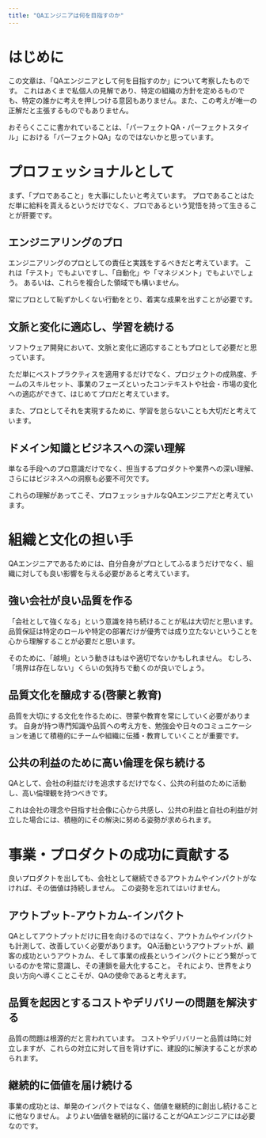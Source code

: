 ```yaml
---
title: "QAエンジニアは何を目指すのか"
---
```


# はじめに

この文章は、「QAエンジニアとして何を目指すのか」について考察したものです。
これはあくまで私個人の見解であり、特定の組織の方針を定めるものでも、特定の誰かに考えを押しつける意図もありません。また、この考えが唯一の正解だと主張するものでもありません。

おそらくここに書かれていることは、「パーフェクトQA・パーフェクトスタイル」における「パーフェクトQA」なのではないかと思っています。

# プロフェッショナルとして

まず、「プロであること」を大事にしたいと考えています。
プロであることはただ単に給料を貰えるというだけでなく、プロであるという覚悟を持って生きることが肝要です。

## エンジニアリングのプロ

エンジニアリングのプロとしての責任と実践をするべきだと考えています。
これは「テスト」でもよいですし、「自動化」や「マネジメント」でもよいでしょう。
あるいは、これらを複合した領域でも構いません。

常にプロとして恥ずかしくない行動をとり、着実な成果を出すことが必要です。

## 文脈と変化に適応し、学習を続ける

ソフトウェア開発において、文脈と変化に適応することもプロとして必要だと思っています。

ただ単にベストプラクティスを適用するだけでなく、プロジェクトの成熟度、チームのスキルセット、事業のフェーズといったコンテキストや社会・市場の変化への適応ができて、はじめてプロだと考えています。

また、プロとしてそれを実現するために、学習を怠らないことも大切だと考えています。

## ドメイン知識とビジネスへの深い理解

単なる手段へのプロ意識だけでなく、担当するプロダクトや業界への深い理解、さらにはビジネスへの洞察も必要不可欠です。

これらの理解があってこそ、プロフェッショナルなQAエンジニアだと考えています。

# 組織と文化の担い手

QAエンジニアであるためには、自分自身がプロとしてふるまうだけでなく、組織に対しても良い影響を与える必要があると考えています。

## 強い会社が良い品質を作る

「会社として強くなる」という意識を持ち続けることが私は大切だと思います。
品質保証は特定のロールや特定の部署だけが優秀では成り立たないということを心から理解することが必要だと思います。

そのために、「越境」という動きはもはや適切でないかもしれません。
むしろ、「境界は存在しない」くらいの気持ちで動くのが良いでしょう。

## 品質文化を醸成する(啓蒙と教育)

品質を大切にする文化を作るために、啓蒙や教育を常にしていく必要があります。
自身が持つ専門知識や品質への考え方を、勉強会や日々のコミュニケーションを通じて積極的にチームや組織に伝播・教育していくことが重要です。

## 公共の利益のために高い倫理を保ち続ける

QAとして、会社の利益だけを追求するだけでなく、公共の利益のために活動し、高い倫理観を持つべきです。

これは会社の理念や目指す社会像に心から共感し、公共の利益と自社の利益が対立した場合には、積極的にその解決に努める姿勢が求められます。

# 事業・プロダクトの成功に貢献する

良いプロダクトを出しても、会社として継続できるアウトカムやインパクトがなければ、その価値は持続しません。
この姿勢を忘れてはいけません。

## アウトプット-アウトカム-インパクト

QAとしてアウトプットだけに目を向けるのではなく、アウトカムやインパクトも計測して、改善していく必要があります。
QA活動というアウトプットが、顧客の成功というアウトカム、そして事業の成長というインパクトにどう繋がっているのかを常に意識し、その連鎖を最大化すること。
それにより、世界をより良い方向へ導くことこそが、QAの使命であると考えます。

## 品質を起因とするコストやデリバリーの問題を解決する

品質の問題は根源的だと言われています。
コストやデリバリーと品質は時に対立しますが、これらの対立に対して目を背けずに、建設的に解決することが求められます。

## 継続的に価値を届け続ける

事業の成功とは、単発のインパクトではなく、価値を継続的に創出し続けることに他なりません。
よりよい価値を継続的に届けることがQAエンジニアには必要なのです。